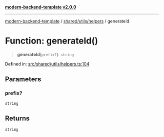 [**modern-backend-template v2.0.0**](../../../../README.md)

***

[modern-backend-template](../../../../modules.md) / [shared/utils/helpers](../README.md) / generateId

# Function: generateId()

> **generateId**(`prefix?`): `string`

Defined in: [src/shared/utils/helpers.ts:104](https://github.com/maemreyo/saas-4cus-nodejs/blob/1a77de11cd6eaefe66c31c7f5de281673fc25ce5/src/shared/utils/helpers.ts#L104)

## Parameters

### prefix?

`string`

## Returns

`string`
